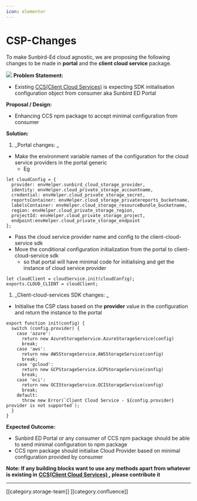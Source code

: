```yaml
---
icon: elementor
---
```


# CSP-Changes

To make Sunbird-Ed cloud agnostic, we are proposing the following changes to be made in **portal** and the **client cloud service** package.

![](../../../../../../.gitbook/assets/CSP\_Changes.png) **Problem Statement:** &#x20;

* Existing [CCS(Client Cloud Services)](https://github.com/Sunbird-Ed/client-cloud-services) is expecting SDK initialisation configuration object from consumer aka Sunbird ED Portal&#x20;

**Proposal / Design:** &#x20;

* Enhancing CCS npm package to accept minimal configuration from consumer&#x20;

**Solution:** &#x20;

1. \_Portal changes: \_

* Make the environment variable names of the configuration for the cloud service providers in the portal generic&#x20;
  * Eg

```
let cloudConfig = {
  provider: envHelper.sunbird_cloud_storage_provider,
  identity: envHelper.cloud_private_storage_accountname,
  credential: envHelper.cloud_private_storage_secret,
  reportsContainer: envHelper.cloud_storage_privatereports_bucketname,
  labelsContainer: envHelper.cloud_storage_resourceBundle_bucketname,
  region: envHelper.cloud_private_storage_region,
  projectId: envHelper.cloud_private_storage_project,
  endpoint:envHelper.cloud_private_storage_endpoint
};
```

* Pass the cloud service provider name and config to the client-cloud-service sdk&#x20;
* Move the conditional configuration initialization from the portal to client-cloud-service sdk&#x20;
  * so that portal will have minimal code for initialising and get the instance of cloud service provider

```
let cloudClient = cloudService.init(cloudConfig);
exports.CLOUD_CLIENT = cloudClient;
```

&#x20;

1. \_Client-cloud-services SDK changes: \_

* Initialise the CSP class based on the **provider** value in the configuration and return the instance to the portal

```
export function init(config) {
  switch (config.provider) {
    case 'azure':
      return new AzureStorageService.AzureStorageService(config)
      break;
    case 'aws':
      return new AWSStorageService.AWSStorageService(config)
      break;
    case 'gcloud':
      return new GCPStorageService.GCPStorageService(config)
      break;
    case 'oci':
      return new OCIStorageService.OCIStorageService(config)
      break;
    default:
      throw new Error(`Client Cloud Service - ${config.provider} provider is not supported`);
  }
}

```

&#x20;

**Expected Outcome:** &#x20;

* Sunbird ED Portal or any consumer of CCS npm package should be able to send minimal configuration to npm package&#x20;
* CCS npm package should initialise Cloud Provider based on minimal configuration provided by consumer&#x20;

**Note: If any building blocks want to use any methods apart from whatever is existing in** [**CCS(Client Cloud Services)** ](https://github.com/Sunbird-Ed/client-cloud-services)**, please contribute it**

***

\[\[category.storage-team]] \[\[category.confluence]]
